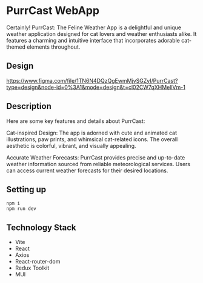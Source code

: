 # PurrCast WebApp

Certainly! PurrCast: The Feline Weather App is a delightful and unique weather application designed for cat lovers and weather enthusiasts alike. It features a charming and intuitive interface that incorporates adorable cat-themed elements throughout.

## Design

https://www.figma.com/file/1TN6N4DQzQgEwmMjvSGZyI/PurrCast?type=design&node-id=0%3A1&mode=design&t=cl02CW7qXHMellVm-1

## Description

Here are some key features and details about PurrCast:

Cat-inspired Design: The app is adorned with cute and animated cat illustrations, paw prints, and whimsical cat-related icons. The overall aesthetic is colorful, vibrant, and visually appealing.

Accurate Weather Forecasts: PurrCast provides precise and up-to-date weather information sourced from reliable meteorological services. Users can access current weather forecasts for their desired locations.

## Setting up
```
npm i
npm run dev
```

## Technology Stack
+ Vite
+ React
+ Axios
+ React-router-dom
+ Redux Toolkit
+ MUI
